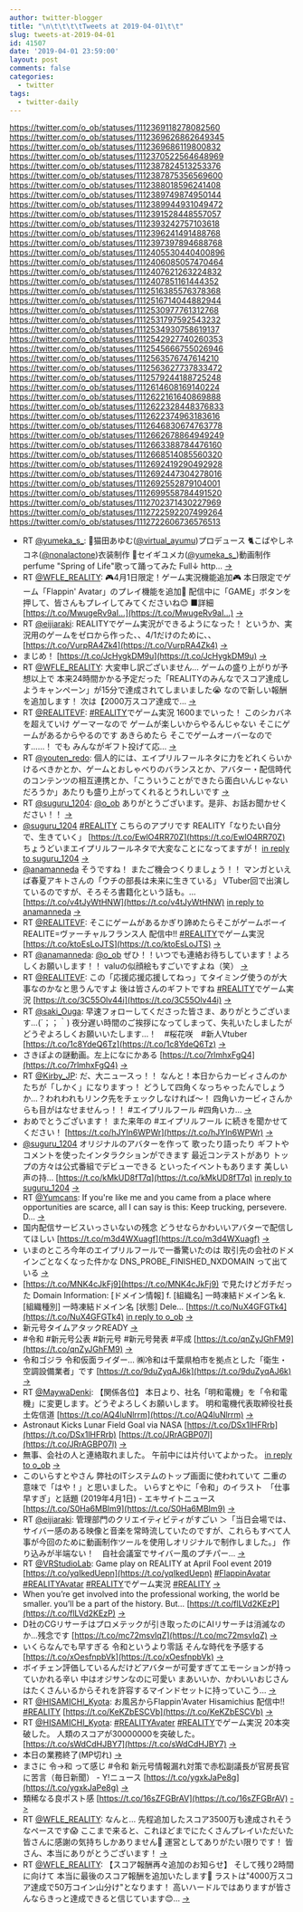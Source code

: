 ```yaml
---
author: twitter-blogger
title: "\n\t\t\t\tTweets at 2019-04-01\t\t"
slug: tweets-at-2019-04-01
id: 41507
date: '2019-04-01 23:59:00'
layout: post
comments: false
categories:
  - twitter
tags:
  - twitter-daily
---
```


https://twitter.com/o_ob/statuses/1112369118278082560 https://twitter.com/o_ob/statuses/1112369626862649345 https://twitter.com/o_ob/statuses/1112369686119800832 https://twitter.com/o_ob/statuses/1112370522564648969 https://twitter.com/o_ob/statuses/1112387824513253376 https://twitter.com/o_ob/statuses/1112387875356569600 https://twitter.com/o_ob/statuses/1112388018596241408 https://twitter.com/o_ob/statuses/1112389749874950144 https://twitter.com/o_ob/statuses/1112389944931049472 https://twitter.com/o_ob/statuses/1112391528448557057 https://twitter.com/o_ob/statuses/1112393242757103618 https://twitter.com/o_ob/statuses/1112396241491488768 https://twitter.com/o_ob/statuses/1112397397894688768 https://twitter.com/o_ob/statuses/1112405530440400896 https://twitter.com/o_ob/statuses/1112406085057470464 https://twitter.com/o_ob/statuses/1112407621263224832 https://twitter.com/o_ob/statuses/1112407851161444352 https://twitter.com/o_ob/statuses/1112516385576378368 https://twitter.com/o_ob/statuses/1112516714044882944 https://twitter.com/o_ob/statuses/1112530977761312768 https://twitter.com/o_ob/statuses/1112531797592543232 https://twitter.com/o_ob/statuses/1112534930758619137 https://twitter.com/o_ob/statuses/1112542927740260353 https://twitter.com/o_ob/statuses/1112545666755026946 https://twitter.com/o_ob/statuses/1112563576747614210 https://twitter.com/o_ob/statuses/1112563627737833472 https://twitter.com/o_ob/statuses/1112579244188725248 https://twitter.com/o_ob/statuses/1112614608169140224 https://twitter.com/o_ob/statuses/1112622161640869888 https://twitter.com/o_ob/statuses/1112622328448376833 https://twitter.com/o_ob/statuses/1112622374963183616 https://twitter.com/o_ob/statuses/1112646830674763778 https://twitter.com/o_ob/statuses/1112662678864949249 https://twitter.com/o_ob/statuses/1112663388784476160 https://twitter.com/o_ob/statuses/1112668514085560320 https://twitter.com/o_ob/statuses/1112692419290492928 https://twitter.com/o_ob/statuses/1112692447304278016 https://twitter.com/o_ob/statuses/1112692552879104001 https://twitter.com/o_ob/statuses/1112699558784491520 https://twitter.com/o_ob/statuses/1112702371430227969 https://twitter.com/o_ob/statuses/1112722592207499264 https://twitter.com/o_ob/statuses/1112722606736576513  

*   RT [@yumeka_s_](https://twitter.com/yumeka_s_): 🎀猫田あゆむ([@virtual_ayumu](https://twitter.com/virtual_ayumu))プロデュース 🐈こばやしネコネ([@nonalactone](https://twitter.com/nonalactone))衣装制作 🦋セイギユメカ([@yumeka_s_](https://twitter.com/yumeka_s_))動画制作 perfume "Spring of Life"歌って踊ってみた Full↓ http… [->](https://twitter.com/o_ob/statuses/1112369118278082560)
*   RT [@WFLE_REALITY](https://twitter.com/WFLE_REALITY): 🎮4月1日限定！ゲーム実況機能追加🎮 本日限定でゲーム「Flappin' Avatar」のプレイ機能を追加🎉 配信中に「GAME」ボタンを押して、皆さんもプレイしてみてくださいね😊 ■詳細 [https://t.co/MwugeRv9aI…](https://t.co/MwugeRv9aI…) [->](https://twitter.com/o_ob/statuses/1112369626862649345)
*   RT [@eijiaraki](https://twitter.com/eijiaraki): REALITYでゲーム実況ができるようになった！ というか、実況用のゲームをゼロから作った、、4/1だけのために、、 [https://t.co/VurpRA4Zk4](https://t.co/VurpRA4Zk4) [->](https://twitter.com/o_ob/statuses/1112369686119800832)
*   まじめ！ [https://t.co/JcHygkDM9u](https://t.co/JcHygkDM9u) [->](https://twitter.com/o_ob/statuses/1112370522564648969)
*   RT [@WFLE_REALITY](https://twitter.com/WFLE_REALITY): 大変申し訳ございません… ゲームの盛り上がりが予想以上で 本来24時間かかる予定だった「REALITYのみんなでスコア達成しようキャンペーン」が15分で達成されてしまいました😭 なので新しい報酬を追加します！ 次は【2000万スコア達成で… [->](https://twitter.com/o_ob/statuses/1112387824513253376)
*   RT [@REALITEVF](https://twitter.com/REALITEVF): [#REALITY](https://twitter.com/search?q=%23REALITY&src=hash)でゲーム実況 1600までいった！ このシカバネを超えていけ ゲーマーなので ゲームが楽しいからやるんじゃない そこにゲームがあるからやるのです あきらめたら そこでゲームオーバーなのです……！ でも みんながギフト投げて応… [->](https://twitter.com/o_ob/statuses/1112387875356569600)
*   RT [@youten_redo](https://twitter.com/youten_redo): 個人的には、エイプリルフールネタに力をどれくらいかけるべきかとか、ゲームとおしゃべりのバランスとか、アバター・配信時代のコンテンツの相互連携とか、「こういうことができたら面白いんじゃないだろうか」あたりも盛り上がってくれるとうれしいです [->](https://twitter.com/o_ob/statuses/1112388018596241408)
*   RT [@suguru_1204](https://twitter.com/suguru_1204): [@o_ob](https://twitter.com/o_ob) ありがとうございます。是非、お話お聞かせください！！ [->](https://twitter.com/o_ob/statuses/1112389749874950144)
*   [@suguru_1204](https://twitter.com/suguru_1204) [#REALITY](https://twitter.com/search?q=%23REALITY&src=hash) こちらのアプリです REALITY「なりたい自分で、生きていく」 [https://t.co/EwlO4RR70Z](https://t.co/EwlO4RR70Z) ちょうどいまエイプリルフールネタで大変なことになってますが！ [in reply to suguru_1204](https://twitter.com/suguru_1204/statuses/1112384213754372096) [->](https://twitter.com/o_ob/statuses/1112389944931049472)
*   [@anamanneda](https://twitter.com/anamanneda) そうですね！ またご機会つくりましょう！！ マンガといえば春夏アキトさんの「ウチの部長は未来に生きている」 VTuber回で出演しているのですが、そろそろ書籍化という話も。… [https://t.co/v4tJyWtHNW](https://t.co/v4tJyWtHNW) [in reply to anamanneda](https://twitter.com/anamanneda/statuses/1112359564026863617) [->](https://twitter.com/o_ob/statuses/1112391528448557057)
*   RT [@REALITEVF](https://twitter.com/REALITEVF): そこにゲームがあるかぎり諦めたらそこがゲームボーイ REALITE=ヴァーチャルフランス人 配信中!! [#REALITY](https://twitter.com/search?q=%23REALITY&src=hash)でゲーム実況 [https://t.co/ktoEsLoJTS](https://t.co/ktoEsLoJTS) [->](https://twitter.com/o_ob/statuses/1112393242757103618)
*   RT [@anamanneda](https://twitter.com/anamanneda): [@o_ob](https://twitter.com/o_ob) ぜひ！！いつでも連絡お待ちしています！よろしくお願いします！！ valuの似顔絵もすごいですよね（笑） [->](https://twitter.com/o_ob/statuses/1112396241491488768)
*   RT [@REALITEVF](https://twitter.com/REALITEVF): この「応援応援応援してねっ」てタイミング使うのが大事なのかなと思うんですよ 後は皆さんのギフトですね [#REALITY](https://twitter.com/search?q=%23REALITY&src=hash)でゲーム実況 [https://t.co/3C55Olv44i](https://t.co/3C55Olv44i) [->](https://twitter.com/o_ob/statuses/1112397397894688768)
*   RT [@saki_Ouga](https://twitter.com/saki_Ouga): 早速フォローしてくださった皆さま、ありがとうございます…(´；；｀) 夜分遅い時間のご挨拶になってしまって、失礼いたしましたがどうぞよろしくお願いいたします…！　#桜花咲　#新人Vtuber [https://t.co/1c8YdeQ6Tz](https://t.co/1c8YdeQ6Tz) [->](https://twitter.com/o_ob/statuses/1112405530440400896)
*   さきぽよの謎動画。左上になにかある [https://t.co/7rlmhxFgQ4](https://t.co/7rlmhxFgQ4) [->](https://twitter.com/o_ob/statuses/1112406085057470464)
*   RT [@Kirby_JP](https://twitter.com/Kirby_JP): だ、大ニュースっ！！ なんと！本日からカービィさんのかたちが「しかく」になりますっ！ どうして四角くなっちゃったんでしょうか…？われわれもリンク先をチェックしなければ～！ 四角いカービィさんからも目がはなせませんっ！！ #エイプリルフール #四角いカ… [->](https://twitter.com/o_ob/statuses/1112407621263224832)
*   おめでとうございます！ また来年の #エイプリルフール に続きを聞かせてください！ [https://t.co/hJYIn6WPWr](https://t.co/hJYIn6WPWr) [->](https://twitter.com/o_ob/statuses/1112407851161444352)
*   [@suguru_1204](https://twitter.com/suguru_1204) オリジナルのアバターを作って 歌ったり語ったり ギフトやコメントを使ったインタラクションができます 最近コンテストがあり トップの方々は公式番組でデビューできる といったイベントもあります 美しい声の持… [https://t.co/kMkUD8fT7q](https://t.co/kMkUD8fT7q) [in reply to suguru_1204](https://twitter.com/suguru_1204/statuses/1112488059428167681) [->](https://twitter.com/o_ob/statuses/1112516385576378368)
*   RT [@Yumcans](https://twitter.com/Yumcans): If you're like me and you came from a place where opportunities are scarce, all I can say is this: Keep trucking, persevere. D… [->](https://twitter.com/o_ob/statuses/1112516714044882944)
*   国内配信サービスいっさいないの残念 どうせならかわいいアバターで配信してほしい [https://t.co/m3d4WXuagf](https://t.co/m3d4WXuagf) [->](https://twitter.com/o_ob/statuses/1112530977761312768)
*   いまのところ今年のエイプリルフールで一番驚いたのは 取引先の会社のドメインごとなくなった件かな DNS_PROBE_FINISHED_NXDOMAIN って出ている [->](https://twitter.com/o_ob/statuses/1112531797592543232)
*   [https://t.co/MNK4cJkFj9](https://t.co/MNK4cJkFj9) で見たけどガチだった Domain Information: [ドメイン情報] f. [組織名] 一時凍結ドメイン名 k. [組織種別] 一時凍結ドメイン名 [状態] Dele… [https://t.co/NuX4GFGTk4](https://t.co/NuX4GFGTk4) [in reply to o_ob](https://twitter.com/o_ob/statuses/1112531797592543232) [->](https://twitter.com/o_ob/statuses/1112534930758619137)
*   新元号タイムアタックREADY [->](https://twitter.com/o_ob/statuses/1112542927740260353)
*   #令和 #新元号公表 #新元号 #新元号発表 #平成 [https://t.co/qnZyJGhFM9](https://t.co/qnZyJGhFM9) [->](https://twitter.com/o_ob/statuses/1112545666755026946)
*   令和ゴジラ 令和仮面ライダー... ㈱冷和は千葉県柏市を拠点とした「衛生・空調設備業者」です [https://t.co/9duZyqAJ6k](https://t.co/9duZyqAJ6k) [->](https://twitter.com/o_ob/statuses/1112563576747614210)
*   RT [@MaywaDenki](https://twitter.com/MaywaDenki): 【関係各位】 本日より、社名「明和電機」を「令和電機」に変更します。どうぞよろしくお願いします。 明和電機代表取締役社長 土佐信道 [https://t.co/AQ4luNlrrm](https://t.co/AQ4luNlrrm) [->](https://twitter.com/o_ob/statuses/1112563627737833472)
*   Astronaut Kicks Lunar Field Goal via NASA [https://t.co/DSx1lHFRrb](https://t.co/DSx1lHFRrb) [https://t.co/JRrAGBP07l](https://t.co/JRrAGBP07l) [->](https://twitter.com/o_ob/statuses/1112579244188725248)
*   無事、会社の人と連絡取れました。 午前中には片付いてよかった。 [in reply to o_ob](https://twitter.com/o_ob/statuses/1112534930758619137) [->](https://twitter.com/o_ob/statuses/1112614608169140224)
*   このいらすとやさん 弊社のITシステムのトップ画面に使われていて 二重の意味で「はや！」と思いました。 いらすとやに「令和」のイラスト　「仕事早すぎ」と話題 (2019年4月1日) - エキサイトニュース [https://t.co/S0Ha6MBIm9](https://t.co/S0Ha6MBIm9) [->](https://twitter.com/o_ob/statuses/1112622161640869888)
*   RT [@eijiaraki](https://twitter.com/eijiaraki): 管理部門のクリエイティビティがすごい ＞「当日会場では、サイバー感のある映像と音楽を常時流していたのですが、これらもすべて人事が今回のために動画制作ツールを使用しオリジナルで制作しました。」 作り込みが半端ない！　自社会議室でサイバー風のプチパー… [->](https://twitter.com/o_ob/statuses/1112622328448376833)
*   RT [@VRStudioLab](https://twitter.com/VRStudioLab): Game play on REALITY at April Fool event 2019 [https://t.co/yqIkedUepn](https://t.co/yqIkedUepn) [#FlappinAvatar](https://twitter.com/search?q=%23FlappinAvatar&src=hash) [#REALITYAvatar](https://twitter.com/search?q=%23REALITYAvatar&src=hash) [#REALITY](https://twitter.com/search?q=%23REALITY&src=hash)でゲーム実況 [#REALITY](https://twitter.com/search?q=%23REALITY&src=hash) [->](https://twitter.com/o_ob/statuses/1112622374963183616)
*   When you’re get involved into the professional working, the world be smaller. you’ll be a part of the history. But… [https://t.co/flLVd2KEzP](https://t.co/flLVd2KEzP) [->](https://twitter.com/o_ob/statuses/1112646830674763778)
*   D社のCGリサーチはプロメテックが引き取ったのにAIリサーチは消滅なのか…残念です [https://t.co/mc72msvIqZ](https://t.co/mc72msvIqZ) [->](https://twitter.com/o_ob/statuses/1112662678864949249)
*   いくらなんでも早すぎる 令和というより零話 そんな時代を予感する [https://t.co/xOesfnpbVk](https://t.co/xOesfnpbVk) [->](https://twitter.com/o_ob/statuses/1112663388784476160)
*   ボイチェン評価しているんだけどアバターが可愛すぎてエモーションが持っていかれる辛い 中はオジサンなのに可愛い まあいいか、かわいいおじさんはたくさんいるからそれを許容するマインドセットに持っていこう… [->](https://twitter.com/o_ob/statuses/1112668514085560320)
*   RT [@HISAMICHI_Kyota](https://twitter.com/HISAMICHI_Kyota): お風呂からFlappin'Avater Hisamichius 配信中!! [#REALITY](https://twitter.com/search?q=%23REALITY&src=hash) [https://t.co/KeKZbESCVb](https://t.co/KeKZbESCVb) [->](https://twitter.com/o_ob/statuses/1112692419290492928)
*   RT [@HISAMICHI_Kyota](https://twitter.com/HISAMICHI_Kyota): [#REALITYAvater](https://twitter.com/search?q=%23REALITYAvater&src=hash) [#REALITY](https://twitter.com/search?q=%23REALITY&src=hash)でゲーム実況 20本突破した。 人類のスコアが30000000を突破した。 [https://t.co/sWdCdHJBY7](https://t.co/sWdCdHJBY7) [->](https://twitter.com/o_ob/statuses/1112692447304278016)
*   本日の業務終了(MP切れ) [->](https://twitter.com/o_ob/statuses/1112692552879104001)
*   まさに 令→和 って感じ #令和 新元号情報漏れ対策で赤松副議長が官房長官に苦言（毎日新聞） - Y!ニュース [https://t.co/ygxkJaPe8g](https://t.co/ygxkJaPe8g) [->](https://twitter.com/o_ob/statuses/1112699558784491520)
*   類稀なる良ポスト感 [https://t.co/16sZFGBrAV](https://t.co/16sZFGBrAV) [->](https://twitter.com/o_ob/statuses/1112702371430227969)
*   RT [@WFLE_REALITY](https://twitter.com/WFLE_REALITY): なんと… 先程追加したスコア3500万も達成されそうなペースです😱 ここまで来ると、これほどまでにたくさんプレイいただいた皆さんに感謝の気持ちしかありません🙇 運営としてありがたい限りです！ 皆さん、本当にありがとうございます！ [->](https://twitter.com/o_ob/statuses/1112722592207499264)
*   RT [@WFLE_REALITY](https://twitter.com/WFLE_REALITY): 【スコア報酬再々追加のお知らせ】 そして残り2時間に向けて 本当に最後のスコア報酬を追加いたします👊 ラストは"4000万スコア達成で50万コイン山分け"となります！ 高いハードルではありますが皆さんならきっと達成できると信じています😊… [->](https://twitter.com/o_ob/statuses/1112722606736576513)